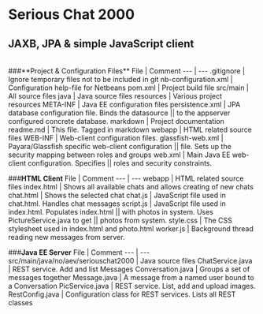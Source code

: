 **Serious Chat 2000**
================
## JAXB, JPA & simple JavaScript client

<br>  
###**Project & Configuration Files**
 File                      | Comment 
 ---                       | --- 
 .gitignore                | Ignore temporary files not to be included in git 
 nb-configuration.xml      | Configuration help-file for Netbeans
 pom.xml                   | Project build file
 src/main                  | All source files
    java                   | Java source files
    resources              | Various project resources
        META-INF           | Java EE configuration files
           persistence.xml | JPA database configuration file. Binds the datasource
                           || to the appserver configured concrete database.
        markdown           | Project documentation                  
             readme.md     | This file. Tagged in markdown
 webapp                    | HTML related source files
    WEB-INF                | Web-client configuration files.
        glassfish-web.xml  | Payara/Glassfish specific web-client configuration
                           || file. Sets up the security mapping between roles and groups
        web.xml            | Main Java EE web-client configuration. Specifies
                           || roles and security constraints.

###**HTML Client**
 File                      | Comment 
 ---                       | --- 
 webapp                    | HTML related source files
    index.html             | Shows all available chats and allows creating of new chats
    chat.html              | Shows the selected chat
    chat.js                | JavaScript file used in chat.html. Handles chat messages
    script.js              | JavaScript file used in index.html. Populates index.html
                           || with photos in system. Uses PictureService.java to get
                           || photos from system.
    style.css              | The CSS stylesheet used in index.html and photo.html
    worker.js              | Background thread reading new messages from server.

###**Java EE Server**
 File                     | Comment 
 ---                      | --- 
 src/main/java/no/aev/seriouschat2000 | Java source files
    ChatService.java      | REST service. Add and list Messages
    Conversation.java     | Groups a set of messages together
    Message.java          | A message from a named user bound to a Conversation
    PicService.java       | REST service. List, add and upload images.
    RestConfig.java       | Configuration class for REST services. Lists all REST classes
